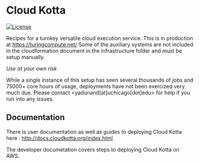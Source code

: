 # Cloud Kotta

[![License](https://img.shields.io/badge/License-Apache%202.0-blue.svg)](https://opensource.org/licenses/Apache-2.0)

Recipes for a turnkey versatile cloud execution service. This is in production at https://turingcompute.net/
Some of the auxiliary systems are not included in the cloudformation document in the infrastructure folder
and must be setup manually.

*Use at your own risk*

While a single instance of this setup has seen several thousands of jobs and 75000+ core hours of usage,
deployments have not been exercized very much due. Please contact <yadunand[at]uchicago[dot]edu> for help
if you run into any issues.

## Documentation

There is user documentation as well as guides to deploying Cloud Kotta here :
http://docs.cloudkotta.org/index.html

The developer documetation covers steps to deploying Cloud Kotta on AWS.
